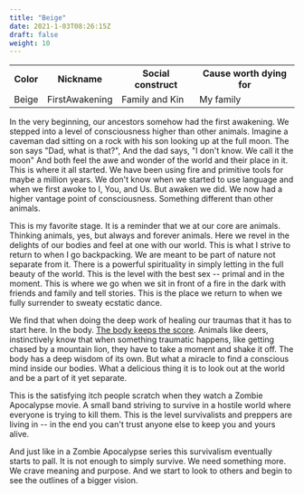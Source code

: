 ```yaml
---
title: "Beige"
date: 2021-1-03T08:26:15Z
draft: false
weight: 10
---
```

<table style="width:100%">
  <tr>
    <th>Color</th>
    <th>Nickname</th>
    <th>Social construct</th>
    <th>Cause worth dying for</th>
  </tr>
  <tr id="Beige">
    <td>Beige</td>
    <td>FirstAwakening</td>
    <td>Family and Kin</td>
    <td>My family</td>
  </tr>
</table>

In the very beginning, our ancestors somehow had the first awakening. We stepped into a level of consciousness higher than other animals. Imagine a caveman dad sitting on a rock with his son looking up at the full moon. The son says "Dad, what is that?", And the dad says, "I don't know. We call it the moon" And both feel the awe and wonder of the world and their place in it. This is where it all started. We have been using fire and primitive tools for maybe a million years. We don't know when we started to use language and when we first awoke to I, You, and Us. But awaken we did. We now had a higher vantage point of consciousness. Something different than other animals.

This is my favorite stage. It is a reminder that we at our core are animals. Thinking animals, yes, but always and forever animals. Here we revel in the delights of our bodies and feel at one with our world. This is what I strive to return to when I go backpacking. We are meant to be part of nature not separate from it. There is a powerful spirituality in simply letting in the full beauty of the world. This is the level with the best sex -- primal and in the moment. This is where we go when we sit in front of a fire in the dark with friends and family and tell stories. This is the place we return to when we fully surrender to sweaty ecstatic dance.

We find that when doing the deep work of healing our traumas that it has to start here. In the body. [The body keeps the score](https://en.wikipedia.org/wiki/The_Body_Keeps_the_Score). Animals like deers, instinctively know that when something traumatic happens, like getting chased by a mountain lion, they have to take a moment and shake it off. The body has a deep wisdom of its own. But what a miracle to find a conscious mind inside our bodies. What a delicious thing it is to look out at the world and be a part of it yet separate.

This is the satisfying itch people scratch when they watch a Zombie Apocalypse movie. A small band striving to survive in a hostile world where everyone is trying to kill them. This is the level survivalists and preppers are living in -- in the end you can't trust anyone else to keep you and yours alive.

And just like in a Zombie Apocalypse series this survivalism eventually starts to pall. It is not enough to simply survive. We need something more. We crave meaning and purpose. And we start to look to others and begin to see the outlines of a bigger vision.
